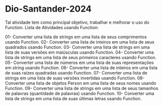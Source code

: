 # Dio-Santander-2024
Tal atividade tem como principal objetivo, trabalhar e melhorar o uso do Function.
Lista de Atividades usando Function:

01- Converter uma lista de strings em uma lista de seus comprimentos usando Function.
02- Converter uma lista de inteiros em uma lista de seus quadrados usando Function.
03- Converter uma lista de strings em uma lista de suas versões em maiúsculas usando Function.
04- Converter uma lista de strings em uma lista de seus primeiros caracteres usando Function.
05- Converter uma lista de números em uma lista de suas representações em string usando Function.
06- Converter uma lista de inteiros em uma lista de suas raízes quadradas usando Function.
07- Converter uma lista de strings em uma lista de suas versões invertidas usando Function.
08- Converter uma lista de objetos Person em uma lista de seus nomes usando Function.
09- Converter uma lista de strings em uma lista de seus tamanhos de palavras (quantidade de palavras) usando Function.
10- Converter uma lista de strings em uma lista de suas últimas letras usando Function.
